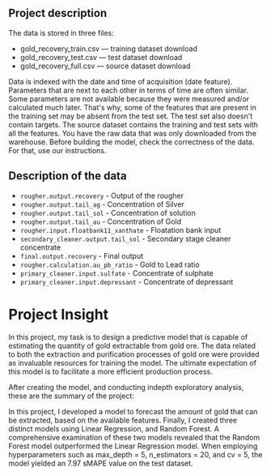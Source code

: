 ## Project description

The data is stored in three files:

- gold_recovery_train.csv — training dataset download
- gold_recovery_test.csv — test dataset download
- gold_recovery_full.csv — source dataset download

Data is indexed with the date and time of acquisition (date feature). Parameters that are next to each other in terms of time are often similar.
Some parameters are not available because they were measured and/or calculated much later. That's why, some of the features that are present in the training set may be absent from the test set. The test set also doesn't contain targets.
The source dataset contains the training and test sets with all the features.
You have the raw data that was only downloaded from the warehouse. Before building the model, check the correctness of the data. For that, use our instructions.

## Description of the data

- `rougher.output.recovery`  - Output of the rougher
- `rougher.output.tail_ag`   - Concentration of Silver
- `rougher.output.tail_sol`  - Concentration of solution
- `rougher.output.tail_au`   - Concentration of Gold
- `rougher.input.floatbank11_xanthate` - Floatation bank input
- `secondary_cleaner.output.tail_sol`  - Secondary stage cleaner concentrate
- `final.output.recovery`  - Final output
- `rougher.calculation.au_pb_ratio`  - Gold to Lead ratio
- `primary_cleaner.input.sulfate`   - Concentrate of sulphate
- `primary_cleaner.input.depressant` - Concentrate of depressant


# **Project Insight**

In this project, my task is to design a predictive model that is capable of estimating the quantity of gold extractable from gold ore. The data related to both the extraction and purification processes of gold ore were provided as invaluable resources for training the model. The ultimate expectation of this model is to facilitate a more efficient production process.

After creating the model, and conducting  indepth exploratory analysis, these are the summary of the project:

In this project, I developed a model to forecast the amount of gold that can be extracted, based on the available features. Finally, I created three distinct models using Linear Regression, and Random Forest. A comprehensive examination of these two models revealed that the Random Forest model outperformed the Linear Regression model. When employing hyperparameters such as max_depth = 5, n_estimators = 20, and cv = 5, the model yielded an 7.97 sMAPE value on the test dataset.

